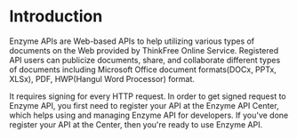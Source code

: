# Introduction #
Enzyme APIs are Web-based APIs to help utilizing various types of documents on the Web provided by ThinkFree Online Service. Registered API users can publicize documents, share, and collaborate different types of documents including Microsoft Office document formats(DOCx, PPTx, XLSx), PDF, HWP(Hangul Word Processor) format.


It requires signing for every HTTP request. In order to get signed request to Enzyme API, you first need to register your API at the Enzyme API Center, which helps using and managing Enzyme API for developers. If you've done register your API at the Center, then you're ready to use Enzyme API.